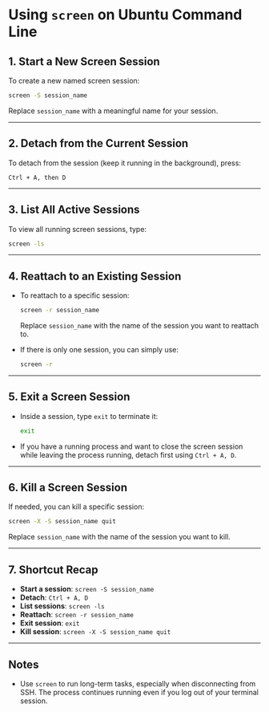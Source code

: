 # Using `screen` on Ubuntu Command Line

## 1. Start a New Screen Session
To create a new named screen session:
```bash
screen -S session_name
```
Replace `session_name` with a meaningful name for your session.

---

## 2. Detach from the Current Session
To detach from the session (keep it running in the background), press:
```
Ctrl + A, then D
```

---

## 3. List All Active Sessions
To view all running screen sessions, type:
```bash
screen -ls
```

---

## 4. Reattach to an Existing Session
- To reattach to a specific session:
  ```bash
  screen -r session_name
  ```
  Replace `session_name` with the name of the session you want to reattach to.

- If there is only one session, you can simply use:
  ```bash
  screen -r
  ```

---

## 5. Exit a Screen Session
- Inside a session, type `exit` to terminate it:
  ```bash
  exit
  ```

- If you have a running process and want to close the screen session while leaving the process running, detach first using `Ctrl + A, D`.

---

## 6. Kill a Screen Session
If needed, you can kill a specific session:
```bash
screen -X -S session_name quit
```
Replace `session_name` with the name of the session you want to kill.

---

## 7. Shortcut Recap
- **Start a session**: `screen -S session_name`
- **Detach**: `Ctrl + A, D`
- **List sessions**: `screen -ls`
- **Reattach**: `screen -r session_name`
- **Exit session**: `exit`
- **Kill session**: `screen -X -S session_name quit`

---

## Notes
- Use `screen` to run long-term tasks, especially when disconnecting from SSH. The process continues running even if you log out of your terminal session.


